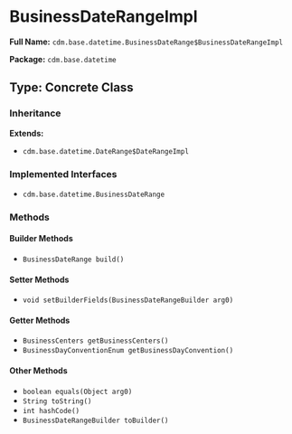 # BusinessDateRangeImpl

**Full Name:** `cdm.base.datetime.BusinessDateRange$BusinessDateRangeImpl`

**Package:** `cdm.base.datetime`

## Type: Concrete Class

### Inheritance

**Extends:**
- `cdm.base.datetime.DateRange$DateRangeImpl`

### Implemented Interfaces

- `cdm.base.datetime.BusinessDateRange`

### Methods

#### Builder Methods

- `BusinessDateRange build()`

#### Setter Methods

- `void setBuilderFields(BusinessDateRangeBuilder arg0)`

#### Getter Methods

- `BusinessCenters getBusinessCenters()`
- `BusinessDayConventionEnum getBusinessDayConvention()`

#### Other Methods

- `boolean equals(Object arg0)`
- `String toString()`
- `int hashCode()`
- `BusinessDateRangeBuilder toBuilder()`

